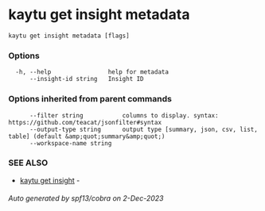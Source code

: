 # kaytu get insight metadata



```
kaytu get insight metadata [flags]
```

### Options

```
  -h, --help                help for metadata
      --insight-id string   Insight ID
```

### Options inherited from parent commands

```
      --filter string           columns to display. syntax: https://github.com/teacat/jsonfilter#syntax
      --output-type string      output type [summary, json, csv, list, table] (default &amp;quot;summary&amp;quot;)
      --workspace-name string   
```

### SEE ALSO

* [kaytu get insight](kaytu_get_insight)	 - 

###### Auto generated by spf13/cobra on 2-Dec-2023

